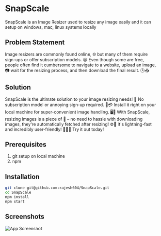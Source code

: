 
# SnapScale

SnapScale is an Image Resizer used to resize any image easily and it can setup on windows, mac, linux systems locally

## Problem Statement

Image resizers are commonly found online, 🌐 but many of them require sign-ups or offer subscription models. 😫 Even though some are free, people often find it cumbersome to navigate to a website, upload an image, 📷 wait for the resizing process, and then download the final result. 🕒📥

## Solution

SnapScale is the ultimate solution to your image resizing needs! 🌟 No subscription model or annoying sign-up required. 🚫💳 Install it right on your local machine for super-convenient image handling. 🖥️🎉 With SnapScale, resizing images is a piece of 🍰 – no need to hassle with downloading images, they're automatically fetched after resizing! ⚙️💨 It's lightning-fast and incredibly user-friendly! 🏃‍♂️💨 Try it out today!

## Prerequisites

1. git setup on local machine
2. npm

## Installation

```bash
git clone git@github.com:rajesh604/SnapScale.git
cd SnapScale
npm install
npm start
```

## Screenshots

![App Screenshot](https://via.placeholder.com/468x300?text=App+Screenshot+Here)
